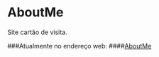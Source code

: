 # AboutMe
Site cartão de visita.

###Atualmente no endereço web:
####[AboutMe](https://rillis.github.io/AboutMe/)

